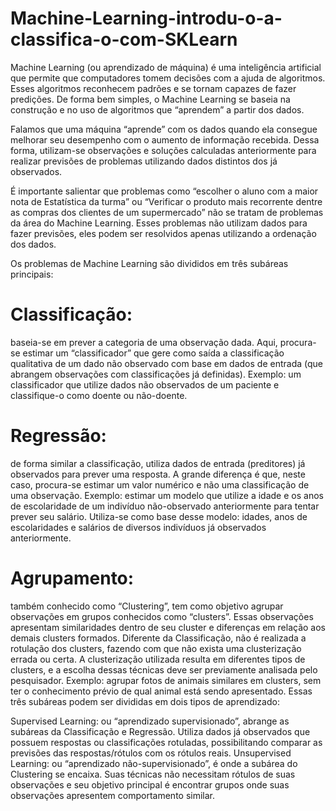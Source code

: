 # Machine-Learning-introdu-o-a-classifica-o-com-SKLearn
Machine Learning (ou aprendizado de máquina) é uma inteligência artificial que permite que computadores tomem decisões com a ajuda de algoritmos. Esses algoritmos reconhecem padrões e se tornam capazes de fazer predições. De forma bem simples, o Machine Learning se baseia na construção e no uso de algoritmos que “aprendem” a partir dos dados.

Falamos que uma máquina “aprende” com os dados quando ela consegue melhorar seu desempenho com o aumento de informação recebida. Dessa forma, utilizam-se observações e soluções calculadas anteriormente para realizar previsões de problemas utilizando dados distintos dos já observados.

É importante salientar que problemas como “escolher o aluno com a maior nota de Estatística da turma” ou “Verificar o produto mais recorrente dentre as compras dos clientes de um supermercado” não se tratam de problemas da área do Machine Learning. Esses problemas não utilizam dados para fazer previsões, eles podem ser resolvidos apenas utilizando a ordenação dos dados.

Os problemas de Machine Learning são divididos em três subáreas principais:

# Classificação:
baseia-se em prever a categoria de uma observação dada. Aqui, procura-se estimar um “classificador” que gere como saída a classificação qualitativa de um dado não observado com base em dados de entrada (que abrangem observações com classificações já definidas).
Exemplo: um classificador que utilize dados não observados de um paciente e classifique-o como doente ou não-doente.

# Regressão: 
de forma similar a classificação, utiliza dados de entrada (preditores) já observados para prever uma resposta. A grande diferença é que, neste caso, procura-se estimar um valor numérico e não uma classificação de uma observação.
Exemplo: estimar um modelo que utilize a idade e os anos de escolaridade de um indivíduo não-observado anteriormente para tentar prever seu salário. Utiliza-se como base desse modelo: idades, anos de escolaridades e salários de diversos indivíduos já observados anteriormente.

# Agrupamento: 
também conhecido como “Clustering”, tem como objetivo agrupar observações em grupos conhecidos como “clusters”. Essas observações apresentam similaridades dentro de seu cluster e diferenças em relação aos demais clusters formados. Diferente da Classificação, não é realizada a rotulação dos clusters, fazendo com que não exista uma clusterização errada ou certa. A clusterização utilizada resulta em diferentes tipos de clusters, e a escolha dessas técnicas deve ser previamente analisada pelo pesquisador.
Exemplo: agrupar fotos de animais similares em clusters, sem ter o conhecimento prévio de qual animal está sendo apresentado.
Essas três subáreas podem ser divididas em dois tipos de aprendizado:

Supervised Learning: ou “aprendizado supervisionado”, abrange as subáreas da Classificação e Regressão. Utiliza dados já observados que possuem respostas ou classificações rotuladas, possibilitando comparar as previsões das respostas/rótulos com os rótulos reais.
Unsupervised Learning: ou “aprendizado não-supervisionado”, é onde a subárea do Clustering se encaixa. Suas técnicas não necessitam rótulos de suas observações e seu objetivo principal é encontrar grupos onde suas observações apresentem comportamento similar.
